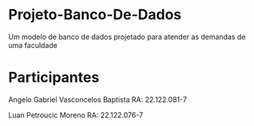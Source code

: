 # Projeto-Banco-De-Dados
Um modelo de banco de dados projetado para atender as demandas de uma faculdade

# Participantes 
Angelo Gabriel Vasconcelos Baptista  RA: 22.122.081-7

Luan Petroucic Moreno RA: 22.122.076-7

